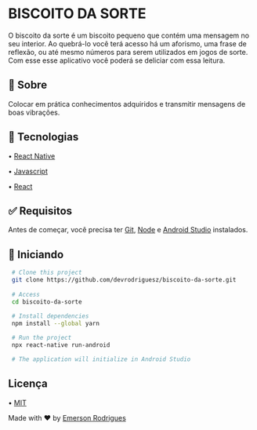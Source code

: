 
# BISCOITO DA SORTE

O biscoito da sorte é um biscoito pequeno que contém uma mensagem no seu interior. Ao quebrá-lo você terá acesso há um aforismo, uma frase de reflexão, ou até mesmo números para serem utilizados em jogos de sorte. Com esse esse aplicativo você poderá se deliciar com essa leitura.

## 🎯 Sobre
Colocar em prática conhecimentos adquiridos e transmitir mensagens de boas vibrações.

## 🚀 Tecnologias
• [React Native](https://reactnative.dev)

• [Javascript](https://www.javascript.com)

• [React](https://pt-br.reactjs.org)

## ✅ Requisitos

Antes de começar, você precisa ter [Git](https://git-scm.com), [Node](https://nodejs.org/en/) e [Android Studio](https://developer.android.com/studio) instalados.

## 🏁 Iniciando

```bash 
 # Clone this project
 git clone https://github.com/devrodriguesz/biscoito-da-sorte.git
  
 # Access
 cd biscoito-da-sorte
  
 # Install dependencies
 npm install --global yarn

 # Run the project
 npx react-native run-android

 # The application will initialize in Android Studio
``` 

## Licença

• [MIT](https://choosealicense.com/licenses/mit/)

Made with ❤️ by [Emerson Rodrigues](https://github.com/devrodriguesz/)
